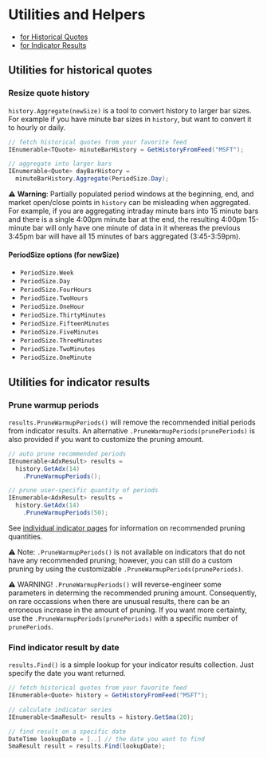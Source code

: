 # Utilities and Helpers

- [for Historical Quotes](#utilities-for-historical-quotes)
- [for Indicator Results](#utilities-for-indicator-results)

## Utilities for historical quotes

### Resize quote history

`history.Aggregate(newSize)` is a tool to convert history to larger bar sizes.  For example if you have minute bar sizes in `history`, but want to convert it to hourly or daily.

```csharp
// fetch historical quotes from your favorite feed
IEnumerable<TQuote> minuteBarHistory = GetHistoryFromFeed("MSFT");

// aggregate into larger bars
IEnumerable<Quote> dayBarHistory = 
  minuteBarHistory.Aggregate(PeriodSize.Day);
```

:warning: **Warning**: Partially populated period windows at the beginning, end, and market open/close points in `history` can be misleading when aggregated.  For example, if you are aggregating intraday minute bars into 15 minute bars and there is a single 4:00pm minute bar at the end, the resulting 4:00pm 15-minute bar will only have one minute of data in it whereas the previous 3:45pm bar will have all 15 minutes of bars aggregated (3:45-3:59pm).

#### PeriodSize options (for newSize)

- `PeriodSize.Week`
- `PeriodSize.Day`
- `PeriodSize.FourHours`
- `PeriodSize.TwoHours`
- `PeriodSize.OneHour`
- `PeriodSize.ThirtyMinutes`
- `PeriodSize.FifteenMinutes`
- `PeriodSize.FiveMinutes`
- `PeriodSize.ThreeMinutes`
- `PeriodSize.TwoMinutes`
- `PeriodSize.OneMinute`

## Utilities for indicator results

### Prune warmup periods

`results.PruneWarmupPeriods()` will remove the recommended initial periods from indicator results.
An alternative `.PruneWarmupPeriods(prunePeriods)` is also provided if you want to customize the pruning amount.

```csharp
// auto prune recommended periods
IEnumerable<AdxResult> results = 
  history.GetAdx(14)
    .PruneWarmupPeriods();

// prune user-specific quantity of periods
IEnumerable<AdxResult> results = 
  history.GetAdx(14)
    .PruneWarmupPeriods(50);
```

See [individual indicator pages](INDICATORS.md) for information on recommended pruning quantities.

:warning: Note: `.PruneWarmupPeriods()` is not available on indicators that do not have any recommended pruning; however, you can still do a custom pruning by using the customizable `.PruneWarmupPeriods(prunePeriods)`.

:warning: WARNING! `.PruneWarmupPeriods()` will reverse-engineer some parameters in determing the recommended pruning amount.  Consequently, on rare occassions when there are unusual results, there can be an erroneous increase in the amount of pruning.  If you want more certainty, use the `.PruneWarmupPeriods(prunePeriods)` with a specific number of `prunePeriods`.

### Find indicator result by date

`results.Find()` is a simple lookup for your indicator results collection.  Just specify the date you want returned.

```csharp
// fetch historical quotes from your favorite feed
IEnumerable<Quote> history = GetHistoryFromFeed("MSFT");

// calculate indicator series
IEnumerable<SmaResult> results = history.GetSma(20);

// find result on a specific date
DateTime lookupDate = [..] // the date you want to find
SmaResult result = results.Find(lookupDate);
```
